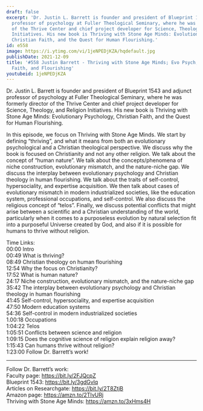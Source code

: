 ```yaml
---
draft: false
excerpt: 'Dr. Justin L. Barrett is founder and president of Blueprint 1543 and adjunct
  professor of psychology at Fuller Theological Seminary, where he was formerly director
  of the Thrive Center and chief project developer for Science, Theology, and Religion
  Initiatives. His new book is Thriving with Stone Age Minds: Evolutionary Psychology,
  Christian Faith, and the Quest for Human Flourishing.'
id: e558
image: https://i.ytimg.com/vi/1jeNPEDjKZA/hqdefault.jpg
publishDate: 2021-12-09
title: '#558 Justin Barrett - Thriving with Stone Age Minds; Evo Psych, Christian
  Faith, and Flourishing'
youtubeid: 1jeNPEDjKZA
---
```

Dr. Justin L. Barrett is founder and president of Blueprint 1543 and adjunct professor of psychology at Fuller Theological Seminary, where he was formerly director of the Thrive Center and chief project developer for Science, Theology, and Religion Initiatives. His new book is Thriving with Stone Age Minds: Evolutionary Psychology, Christian Faith, and the Quest for Human Flourishing.

In this episode, we focus on Thriving with Stone Age Minds. We start by defining “thriving”, and what it means from both an evolutionary psychological and a Christian theological perspective. We discuss why the book is focused on Christianity and not any other religion. We talk about the concept of “human nature”. We talk about the concepts/phenomena of niche construction, evolutionary mismatch, and the nature-niche gap. We discuss the interplay between evolutionary psychology and Christian theology in human flourishing. We talk about the traits of self-control, hypersociality, and expertise acquisition. We then talk about cases of evolutionary mismatch in modern industrialized societies, like the education system, professional occupations, and self-control. We also discuss the religious concept of “telos”. Finally, we discuss potential conflicts that might arise between a scientific and a Christian understanding of the world, particularly when it comes to a purposeless evolution by natural selection fit into a purposeful Universe created by God, and also if it is possible for humans to thrive without religion.

Time Links:  
00:00  Intro  
00:49  What is thriving?  
08:49  Christian theology on human flourishing  
12:54  Why the focus on Christianity?  
17:52  What is human nature?  
24:17  Niche construction, evolutionary mismatch, and the nature-niche gap  
35:42  The interplay between evolutionary psychology and Christian theology in human flourishing  
41:45  Self-control, hypersociality, and expertise acquisition  
47:50  Modern education systems  
54:36  Self-control in modern industrialized societies  
1.00:18  Occupations  
1:04:22  Telos  
1:05:51  Conflicts between science and religion  
1:09:15  Does the cognitive science of religion explain religion away?  
1:15:43  Can humans thrive without religion?  
1:23:00  Follow Dr. Barrett’s work!

---

Follow Dr. Barrett’s work:  
Faculty page: https://bit.ly/2FJQcpZ  
Blueprint 1543: https://bit.ly/3gdGvlq  
Articles on Researchgate: https://bit.ly/2T8ZtjB  
Amazon page: https://amzn.to/2TIvURj  
Thriving with Stone Age Minds: https://amzn.to/3xHms4H
